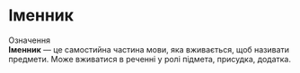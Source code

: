 # Iменник

<div class="space">
<div class="eoz-wrap">
<span class="eoz">Означення</span>
<div class="eoz-text">
<b>Іменник</b> — це самостийна частина мови, яка вживається, щоб називати предмети. Може вживатися в реченнi у ролi пiдмета, присудка, додатка.<br>
</div>
</div>
</div>